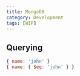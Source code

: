 ```yaml
---
title: MongoDB
category: Development
tags: [WIP]
---
```


## Querying

```js
{ name: 'john' }
{ name: { $eq: 'john' } }
```

